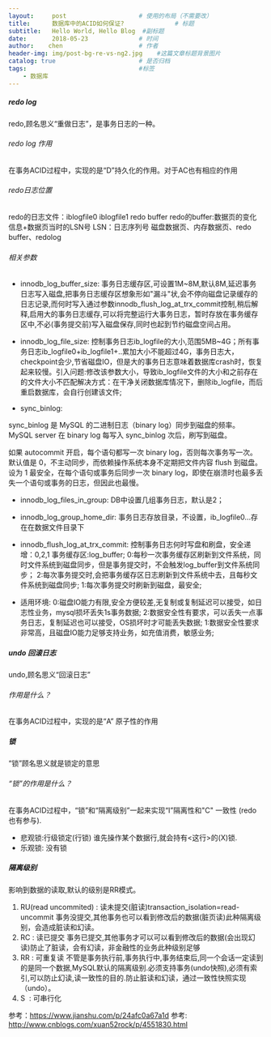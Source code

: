 ```yaml
---
layout:     post                    # 使用的布局（不需要改）
title:      数据库中的ACID如何保证?              # 标题 
subtitle:   Hello World, Hello Blog  #副标题
date:       2018-05-23              # 时间
author:    chen                     # 作者
header-img: img/post-bg-re-vs-ng2.jpg    #这篇文章标题背景图片
catalog: true                       # 是否归档
tags:                               #标签
    - 数据库
---
```


##### redo log
redo,顾名思义“重做日志”，是事务日志的一种。
###### redo log 作用
在事务ACID过程中，实现的是“D”持久化的作用。对于AC也有相应的作用
###### redo日志位置
redo的日志文件：iblogfile0 iblogfile1
redo buffer
redo的buffer:数据页的变化信息+数据页当时的LSN号
LSN：日志序列号  磁盘数据页、内存数据页、redo buffer、redolog

###### 相关参数
- innodb_log_buffer_size:
事务日志缓存区,可设置1M~8M,默认8M,延迟事务日志写入磁盘,把事务日志缓存区想象形如"漏斗"状,会不停向磁盘记录缓存的日志记录,而何时写入通过参数innodb_flush_log_at_trx_commit控制,稍后解释,启用大的事务日志缓存,可以将完整运行大事务日志，暂时存放在事务缓存区中,不必(事务提交前)写入磁盘保存,同时也起到节约磁盘空间占用。

- innodb_log_file_size:
控制事务日志ib_logfile的大小,范围5MB~4G；所有事务日志ib_logfile0+ib_logfile1+..累加大小不能超过4G，事务日志大，checkpoint会少,节省磁盘IO，但是大的事务日志意味着数据库crash时，恢复起来较慢。引入问题:修改该参数大小，导致ib_logfile文件的大小和之前存在的文件大小不匹配解决方式：在干净关闭数据库情况下，删除ib_logfile，而后重启数据库，会自行创建该文件;

- sync_binlog:
 
sync_binlog 是 MySQL 的二进制日志（binary log）同步到磁盘的频率。MySQL server 在 binary log 每写入 sync_binlog 次后，刷写到磁盘。

如果 autocommit 开启，每个语句都写一次 binary log，否则每次事务写一次。默认值是 0，不主动同步，而依赖操作系统本身不定期把文件内容 flush 到磁盘。设为 1 最安全，在每个语句或事务后同步一次 binary log，即使在崩溃时也最多丢失一个语句或事务的日志，但因此也最慢。

- innodb_log_files_in_group:
DB中设置几组事务日志，默认是2；

- innodb_log_group_home_dir:
事务日志存放目录，不设置，ib_logfile0...存在在数据文件目录下

- innodb_flush_log_at_trx_commit:
控制事务日志何时写盘和刷盘，安全递增：0,2,1
事务缓存区:log_buffer;
0:每秒一次事务缓存区刷新到文件系统，同时文件系统到磁盘同步，但是事务提交时，不会触发log_buffer到文件系统同步；
2:每次事务提交时,会把事务缓存区日志刷新到文件系统中去，且每秒文件系统到磁盘同步;
1:每次事务提交时刷新到磁盘，最安全;

- 适用环境:
0:磁盘IO能力有限,安全方便较差,无复制或复制延迟可以接受，如日志性业务，mysql损坏丢失1s事务数据;
2:数据安全性有要求，可以丢失一点事务日志，复制延迟也可以接受，OS损坏时才可能丢失数据;
1:数据安全性要求非常高，且磁盘IO能力足够支持业务，如充值消费，敏感业务;

##### undo 回滚日志
undo,顾名思义“回滚日志”
###### 作用是什么？
在事务ACID过程中，实现的是“A” 原子性的作用

##### 锁 
“锁”顾名思义就是锁定的意思
###### “锁”的作用是什么？
在事务ACID过程中，“锁”和“隔离级别”一起来实现“I”隔离性和"C" 一致性 (redo也有参与).
- 悲观锁:行级锁定(行锁)
谁先操作某个数据行,就会持有<这行>的(X)锁.
- 乐观锁: 没有锁

##### 隔离级别 
影响到数据的读取,默认的级别是RR模式。
1. RU(read uncommited) : 读未提交(脏读)transaction_isolation=read-uncommit	事务没提交,其他事务也可以看到修改后的数据(脏页读)此种隔离级别，会造成脏读和幻读。
1. RC : 读已提交	事务已提交,其他事务才可以可以看到修改后的数据(会出现幻读)防止了脏读，会有幻读，非金融性的业务此种级别足够
1. RR : 可重复读	不管是事务执行前,事务执行中,事务结束后,同一个会话一定读到的是同一个数据,MySQL默认的隔离级别.必须支持事务(undo快照),必须有索引,可以防止幻读,读一致性的目的.防止脏读和幻读，通过一致性快照实现（undo）。	
1. S  : 可串行化


参考：https://www.jianshu.com/p/24afc0a67a1d
参考: http://www.cnblogs.com/xuan52rock/p/4551830.html

